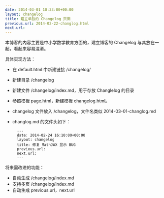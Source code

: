 ```yaml
---
date: 2014-03-01 10:33:00+00:00
layout: changelog
title: 建立单独的 Changelog 页面
previous.url: 2014-02-22-changlog.html
next.url: 
---
```


本博客的内容主要是中小学数学教育方面的，建立博客的 Changelog 与其放在一起，看起来容易混淆。

具体实现方法：

* 在 default.html 中新建链接 /changelog/
* 新建目录 /changelog
* 新建文件 /changelog/index.md，用于存放 Changlelog 的目录
* 参照模板 page.html，新建模板 changelog.html。
* changelog 文件放入 /changelog，文件名类似 2014-03-01-changlog.md
* changlog.md 的文件头如下：

		---
		date: 2014-02-24 16:10:00+00:00
		layout: changelog
		title: 修复 MathJAX 显示 BUG
		previous.url: 
		next.url: 
		---

将来需改进的功能：

* 自动生成 /changelog/index.md
* 支持多页 /changelog/index.md
* 自动生成 previous.url，next.url

